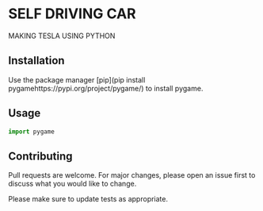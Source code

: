 # SELF DRIVING CAR

MAKING TESLA USING PYTHON

## Installation

Use the package manager [pip](pip install pygamehttps://pypi.org/project/pygame/) to install pygame.


## Usage

```python
import pygame
```

## Contributing
Pull requests are welcome. For major changes, please open an issue first to discuss what you would like to change.

Please make sure to update tests as appropriate.
